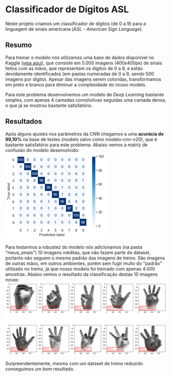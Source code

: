 # Classificador de Dígitos ASL

Neste projeto criamos um classificador de dígitos (de 0 a 9) para a linguagem de sinais americana (*ASL - American Sign Language*).

## Resumo

Para treinar o modelo nós utilizamos uma base de dados disponível no Kaggle ([veja aqui](https://www.kaggle.com/datasets/rayeed045/american-sign-language-digit-dataset)), que consiste em 5.000 imagens (400x400px) de sinais feitos com as mãos, que representam os dígitos de 0 a 9, e estão devidamente identificados (em pastas numeradas de 0 a 9, sendo 500 imagens por dígito). Apesar das imagens serem coloridas, transformamos em preto e branco para diminuir a complexidade do nosso modelo.

Para este problema desenvolvemos um modelo de *Deep Learning* bastante simples, com apenas 4 camadas convolutivas seguidas uma camada densa, o que já se mostrou bastante satisfatório. 

## Resultados

Após alguns ajustes nos parâmetros da CNN chegamos a uma **acurácia de 99,10%** na base de testes (modelo salvo como modelo-cnn-v20), que é bastante satisfatório para este problema. Abaixo vemos a matriz de confusão do modelo desenvolvido:
![Confusion Matrix](confusion_matrix.png "Matriz de Confusão")

Para testarmos a robustez do modelo nós adicionamos (na pasta "meus_sinais") 10 imagens inéditas, que não fazem parte do dataset, portanto não seguem o mesmo padrão das imagens de treino. São imagens de outras mãos, em outros ambientes, porém sem fugir muito do "padrão" utilizado no treino, já que nosso modelo foi treinado com apenas 4.000 amostras. Abaixo vemos o resultado da classificação destas 10 imagens novas:
![Resultado meus_sinais](resultado_meus_sinais.png "Resultado meus_sinais")

Surpreendentemente, mesmo com um dataset de treino reduzido conseguimos um bom resultado.
